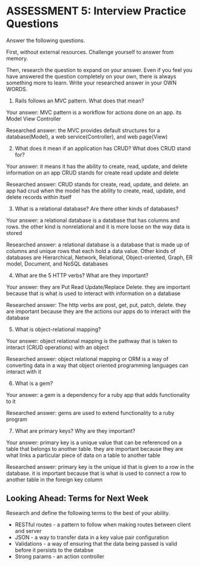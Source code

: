 # ASSESSMENT 5: Interview Practice Questions
Answer the following questions.

First, without external resources. Challenge yourself to answer from memory.

Then, research the question to expand on your answer. Even if you feel you have answered the question completely on your own, there is always something more to learn. Write your researched answer in your OWN WORDS.

1. Rails follows an MVC pattern. What does that mean?

  Your answer: MVC pattern is a workflow for actions done on an app. its Model View Controller

  Researched answer: the MVC provides default structures for a database(Model), a web service(Controller), and web page(View)



2. What does it mean if an application has CRUD? What does CRUD stand for?

  Your answer: it means it has the ability to create, read, update, and delete information on an app CRUD stands for create read update and delete

  Researched answer: CRUD stands for create, read, update, and delete. an app had crud when the model has the ability to create, read, update, and delete records within itself



3. What is a relational database? Are there other kinds of databases?

  Your answer: a relational database is a database that has columns and rows. the other kind is nonrelational and it is more loose on the way data is stored 

  Researched answer: a relational database is a database that is made up of columns and unique rows that each hold a data value. Other kinds of databases are Hierarchical, Network, Relational, Object-oriented, Graph, ER model, Document, and NoSQL databases



4. What are the 5 HTTP verbs? What are they important?

  Your answer: they are Put Read Update/Replace Delete. they are important because that is what is used to interact with information on a database

  Researched answer: The http verbs are post, get, put, patch, delete. they are important because they are the actions our apps do to interact with the database 



5. What is object-relational mapping?

  Your answer: object relational mapping is the pathway that is taken to interact (CRUD operations) with an object 

  Researched answer: object relational mapping or ORM is a way of converting data in a way that object oriented programming languages can interact with it 



6. What is a gem?

  Your answer: a gem is a dependency for a ruby app that adds functionality to it 

  Researched answer: gems are used to extend functionality to a ruby program 



7. What are primary keys? Why are they important?

  Your answer: primary key is a unique value that can be referenced on a table that belongs to another table.  they are important because they are what links a particular piece of data on a table to another table

  Researched answer: primary key is the unique id that is given to a row in the database. it is important because that is what is used to connect a row to another table in the foreign key column



## Looking Ahead: Terms for Next Week

Research and define the following terms to the best of your ability.
- RESTful routes - a pattern to follow when making routes between client and server
- JSON - a way to transfer data in a key value pair configuration
- Validations - a way of ensuring that the data being passed is valid before it persists to the databse
- Strong params - an action controller
